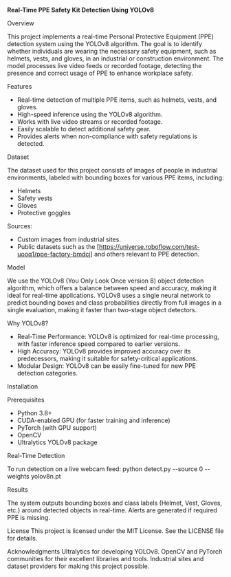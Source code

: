 **Real-Time PPE Safety Kit Detection Using YOLOv8**

Overview

This project implements a real-time Personal Protective Equipment (PPE) detection system using the YOLOv8 algorithm. The goal is to identify whether individuals are wearing the necessary safety equipment, such as helmets, vests, and gloves, in an industrial or construction environment. The model processes live video feeds or recorded footage, detecting the presence and correct usage of PPE to enhance workplace safety.

Features

- Real-time detection of multiple PPE items, such as helmets, vests, and gloves.
- High-speed inference using the YOLOv8 algorithm.
- Works with live video streams or recorded footage.
- Easily scalable to detect additional safety gear.
- Provides alerts when non-compliance with safety regulations is detected.

Dataset

The dataset used for this project consists of images of people in industrial environments, labeled with bounding boxes for various PPE items, including:

- Helmets
- Safety vests
- Gloves
- Protective goggles

Sources:
- Custom images from industrial sites.
- Public datasets such as the [https://universe.roboflow.com/test-uooq1/ppe-factory-bmdcj] and others relevant to PPE detection.

Model

We use the YOLOv8 (You Only Look Once version 8) object detection algorithm, which offers a balance between speed and accuracy, making it ideal for real-time applications. YOLOv8 uses a single neural network to predict bounding boxes and class probabilities directly from full images in a single evaluation, making it faster than two-stage object detectors.

Why YOLOv8?
- Real-Time Performance: YOLOv8 is optimized for real-time processing, with faster inference speed compared to earlier versions.
- High Accuracy: YOLOv8 provides improved accuracy over its predecessors, making it suitable for safety-critical applications.
- Modular Design: YOLOv8 can be easily fine-tuned for new PPE detection categories.

Installation

Prerequisites

- Python 3.8+
- CUDA-enabled GPU (for faster training and inference)
- PyTorch (with GPU support)
- OpenCV
- Ultralytics YOLOv8 package

Real-Time Detection

To run detection on a live webcam feed: python detect.py --source 0 --weights yolov8n.pt

Results

The system outputs bounding boxes and class labels (Helmet, Vest, Gloves, etc.) around detected objects in real-time. Alerts are generated if required PPE is missing.

License
This project is licensed under the MIT License. See the LICENSE file for details.

Acknowledgments
Ultralytics for developing YOLOv8.
OpenCV and PyTorch communities for their excellent libraries and tools.
Industrial sites and dataset providers for making this project possible.
